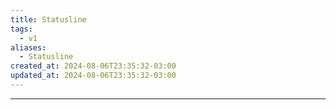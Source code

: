 ```yaml
---
title: Statusline
tags:
  - v1
aliases:
  - Statusline
created_at: 2024-08-06T23:35:32-03:00
updated_at: 2024-08-06T23:35:32-03:00
---
```



---

